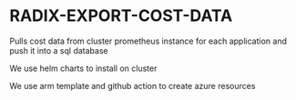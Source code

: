# RADIX-EXPORT-COST-DATA

Pulls cost data from cluster prometheus instance for each application and push it into a sql database

We use helm charts to install on cluster

We use arm template and github action to create azure resources
